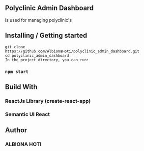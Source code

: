 ## Polyclinic Admin Dashboard
Is used for managing polyclinic's 

## Installing / Getting started

```shell
git clone https://github.com/AlbionaHoti/polyclinic_admin_dashboard.git
cd polyclinic_admin_dashboard
In the project directory, you can run:

```
### `npm start`

## Build With
### ReactJs Library (create-react-app)
### Semantic UI React

## Author

### ALBIONA HOTI

